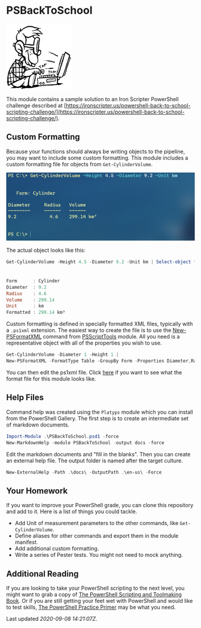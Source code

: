 # PSBackToSchool

![geek](images/geek-noshadow.png)

This module contains a sample solution to an Iron Scripter PowerShell challenge described at [https://ironscripter.us/powershell-back-to-school-scripting-challenge/](https://ironscripter.us/powershell-back-to-school-scripting-challenge/).

## Custom Formatting

Because your functions should always be writing objects to the pipeline, you may want to include some custom formatting. This module includes a custom formatting file for objects from `Get-CylinderVolume`.

![Get-CylinderVolume](images/get-cylindervolume..png)

The actual object looks like this:

```powershell
Get-CylinderVolume -Height 4.5 -Diameter 9.2 -Unit km | Select-object *


Form      : Cylinder
Diameter  : 9.2
Radius    : 4.6
Volume    : 299.14
Unit      : km
Formatted : 299.14 km³
```

Custom formatting is defined in specially formatted XML files, typically with a `.ps1xml` extension. The easiest way to create the file is to use the [New-PSFormatXML](https://github.com/jdhitsolutions/PSScriptTools/blob/master/docs/New-PSFormatXML.md) command from [PSScriptTools](https://github.com/jdhitsolutions/PSScriptTools) module. All you need is a representative object with all of the properties you wish to use.

```powershell
Get-CylinderVolume -Diameter 1 -Height 1 |
New-PSFormatXML -FormatType Table -GroupBy Form -Properties Diameter,Radius,Formatted -ViewName default -path .\pscylinder.format.ps1xml
```

You can then edit the ps1xml file. Click [here](formats/pscylinder.format.ps1xml) if you want to see what the format file for this module looks like.

## Help Files

Command help was created using the `Platyps` module which you can install from the PowerShell Gallery. The first step is to create an intermediate set of markdown documents.

```powershell
Import-Module .\PSBackToSchool.psd1 -force
New-MarkdownHelp -module PSBackToSchool -output docs -force
```

Edit the markdown documents and "fill in the blanks". Then you can create an external help file. The output folder is named after the target culture.

```powershell
New-ExternalHelp -Path .\docs\ -OutputPath .\en-us\ -Force
```

## Your Homework

If you want to improve your PowerShell grade, you can clone this repository and add to it. Here is a list of things you could tackle.

+ Add Unit of measurement parameters to the other commands, like `Get-CylinderVolume`.
+ Define aliases for other commands and export them in the module manifest.
+ Add additional custom formatting.
+ Write a series of Pester tests. You might not need to mock anything.

## Additional Reading

If you are looking to take your PowerShell scripting to the next level, you might want to grab a copy of [The PowerShell Scripting and Toolmaking Book](https://leanpub.com/powershell-scripting-toolmaking). Or if you are still getting your feet wet with PowerShell and would like to test skills, [The PowerShell Practice Primer](https://leanpub.com/psprimer) may be what you need.

Last updated *2020-09-08 14:21:07Z*.
